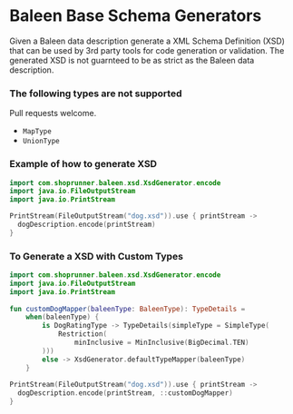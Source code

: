 # Baleen Base Schema Generators

Given a Baleen data description generate a XML Schema Definition (XSD) that can be used by 3rd party tools for code generation or validation.
The generated XSD is not guarnteed to be as strict as the Baleen data description.

### The following types are not supported
Pull requests welcome.
 
 - `MapType`
 - `UnionType`

### Example of how to generate XSD

```kotlin
import com.shoprunner.baleen.xsd.XsdGenerator.encode
import java.io.FileOutputStream
import java.io.PrintStream

PrintStream(FileOutputStream("dog.xsd")).use { printStream ->
  dogDescription.encode(printStream)
}
```

### To Generate a XSD with Custom Types

```kotlin
import com.shoprunner.baleen.xsd.XsdGenerator.encode
import java.io.FileOutputStream
import java.io.PrintStream    
 
fun customDogMapper(baleenType: BaleenType): TypeDetails =
    when(baleenType) {
        is DogRatingType -> TypeDetails(simpleType = SimpleType(
            Restriction(
                minInclusive = MinInclusive(BigDecimal.TEN)
        )))
        else -> XsdGenerator.defaultTypeMapper(baleenType)
    }
    
PrintStream(FileOutputStream("dog.xsd")).use { printStream ->
  dogDescription.encode(printStream, ::customDogMapper)
}
```